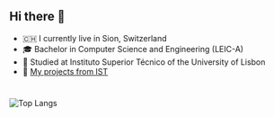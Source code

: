 ## Hi there 👋
- 🇨🇭 I currently live in Sion, Switzerland
- 🎓 Bachelor in Computer Science and Engineering (LEIC-A)
- 🏫 Studied at Instituto Superior Técnico of the University of Lisbon
- 🚀 [My projects from IST](https://github.com/friaes/friaes/blob/main/IST.md)
#
![Top Langs](https://github-readme-stats.vercel.app/api/top-langs/?username=friaes&hide=Groovy&exclude_repo=ES&theme=tokyonight)
